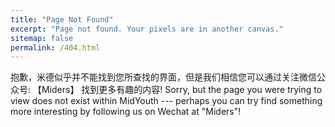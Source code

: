 ```yaml
---
title: "Page Not Found"
excerpt: "Page not found. Your pixels are in another canvas."
sitemap: false
permalink: /404.html
---
```


抱歉，米德似乎并不能找到您所查找的界面，但是我们相信您可以通过关注微信公众号: 【Miders】 找到更多有趣的内容!
Sorry, but the page you were trying to view does not exist within MidYouth --- perhaps you can try find something more interesting by following us on Wechat at "Miders"!
